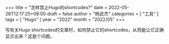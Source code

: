 +++
title = "怎样禁止Hugo的shortcodes?"
date = 2022-05-28T12:17:25+08:00
draft = false
author = "杨武杰"
categories = [ "工具" ]
tags = [ "Hugo" ]
year = "2022"
month = "2022/05"
+++

写有关Hugo shortcodes的文章时，如何禁止它的shortcodes，从而能让它正确显示出来？这是个问题。
<!--more-->
